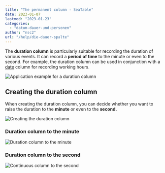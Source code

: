 ```yaml
---
title: "The permanent column - SeaTable"
date: 2023-01-07
lastmod: "2023-01-23"
categories: 
  - "datum-dauer-und-personen"
author: "nsc2"
url: "/help/die-dauer-spalte"
---
```


The **duration column** is particularly suitable for recording the duration of various events. It can record a **period of time** to the minute or even to the second. For example, the duration column can be used in conjunction with a [date](https://seatable.io/en/docs/datum-dauer-und-personen/die-datum-spalte/) column for recording working hours.

![Application example for a duration column](https://seatable.io/wp-content/uploads/2023/01/Die-Dauer-Spalte-1.png)

## Creating the duration column

When creating the duration column, you can decide whether you want to raise the duration to the **minute** or even to the **second.**

![Creating the duration column](https://seatable.io/wp-content/uploads/2023/01/Bildschirmfoto-2023-01-05-um-17.45.27.png)

### Duration column to the minute

![Duration column to the minute](https://seatable.io/wp-content/uploads/2023/01/Dauer-auf-die-Minute-genau.png)

### Duration column to the second

![Continuous column to the second](https://seatable.io/wp-content/uploads/2023/01/Dauerspalte-auf-die-Sekunde-genau.png)
